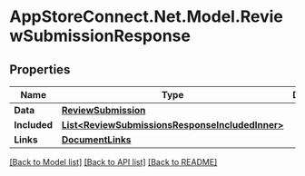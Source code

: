# AppStoreConnect.Net.Model.ReviewSubmissionResponse

## Properties

Name | Type | Description | Notes
------------ | ------------- | ------------- | -------------
**Data** | [**ReviewSubmission**](ReviewSubmission.md) |  | 
**Included** | [**List&lt;ReviewSubmissionsResponseIncludedInner&gt;**](ReviewSubmissionsResponseIncludedInner.md) |  | [optional] 
**Links** | [**DocumentLinks**](DocumentLinks.md) |  | 

[[Back to Model list]](../README.md#documentation-for-models) [[Back to API list]](../README.md#documentation-for-api-endpoints) [[Back to README]](../README.md)

